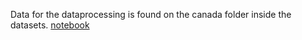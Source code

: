 Data for the dataprocessing is found on the canada folder inside the datasets.
[notebook](https://github.com/WawNun/geoplanar/blob/main/notebooks/USCAN/nb_dataprocessing.ipynb)
